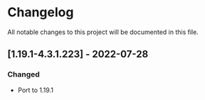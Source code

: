 # Changelog
All notable changes to this project will be documented in this file.

## [1.19.1-4.3.1.223] - 2022-07-28
### Changed
 - Port to 1.19.1